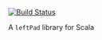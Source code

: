 [![Build Status](https://travis-ci.org/szeiger/leftpad-template.svg?branch=master)](https://travis-ci.org/szeiger/leftpad-template)

A `leftPad` library for Scala
